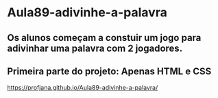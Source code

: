 # Aula89-adivinhe-a-palavra
## Os alunos começam a constuir um jogo para adivinhar uma palavra com 2 jogadores.

## Primeira parte do projeto: Apenas HTML e CSS

https://profjana.github.io/Aula89-adivinhe-a-palavra/
